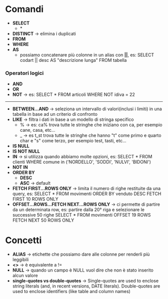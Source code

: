 # Comandi
- **SELECT**
    * \*
- **DISTINCT** -> elimina i duplicati
- **FROM**
- **WHERE**
- **AS**
    * possiamo concatenare più colonne in un alias con **||**, es: SELECT codart || desc AS "descrizione lunga" FROM tabella
### Operatori logici
- **AND**
- **OR**
- **NOT** -> es: SELECT * FROM articoli WHERE NOT idiva = 22
---
- **BETWEEN...AND** -> seleziona un intervallo di valori(inclusi i limiti) in una tabella in base ad un criterio di confronto
- **LIKE** -> filtra i dati in base a un modello di stringa specifico
    * % -> es: ca% trova tutte le stringhe che iniziano con ca, per esempio cane, casa, etc...
    * _ -> es t_st trova tutte le stringhe che hanno "t" come primo e quarto char e "s" come terzo, per esempio test, tasti, etc...
- **IS NULL**
- **IS NOT NULL**
- **IN** -> si utilizza quando abbiamo molte opzioni, es: SELECT * FROM clienti WHERE comune in ('NORDELLO', 'SODDI', 'NULVI', 'BIDONI')
- **NOT IN**
- **ORDER BY**
  * **DESC**
  * **ASC** -> default
- **FETCH FIRST...ROWS ONLY** -> limita il numero di righe restituite da una query, es: SELECT * FROM movimenti ORDER BY venduto DESC FETCH FIRST 10 ROWS ONLY
- **OFFSET...ROWS...FETCH NEXT...ROWS ONLY** -> ci permette di partire da un determinata row, es: partire dalla 20° riga e selezionare le successive 50 righe SELECT * FROM movimenti OFFSET 19 ROWS FETCH NEXT 50 ROWS ONLY

 # Concetti
 - **ALIAS** -> etichette che possiamo dare alle colonne per renderli più leggibili
 - **<>** -> è equivalente a !=
 - **NULL** -> quando un campo è NULL vuol dire che non è stato inserito alcun valore
 - **single-quotes vs double-quotes** -> Single-quotes are used to enclose string literals (and, in recent versions, DATE literals). Double-quotes are used to enclose identifiers (like table and column names)